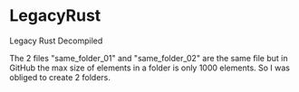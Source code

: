 # LegacyRust
Legacy Rust Decompiled

The 2 files "same_folder_01" and "same_folder_02" are the same file but in GitHub the max size of elements in a folder is only 1000 elements. So I was obliged to create 2 folders.
